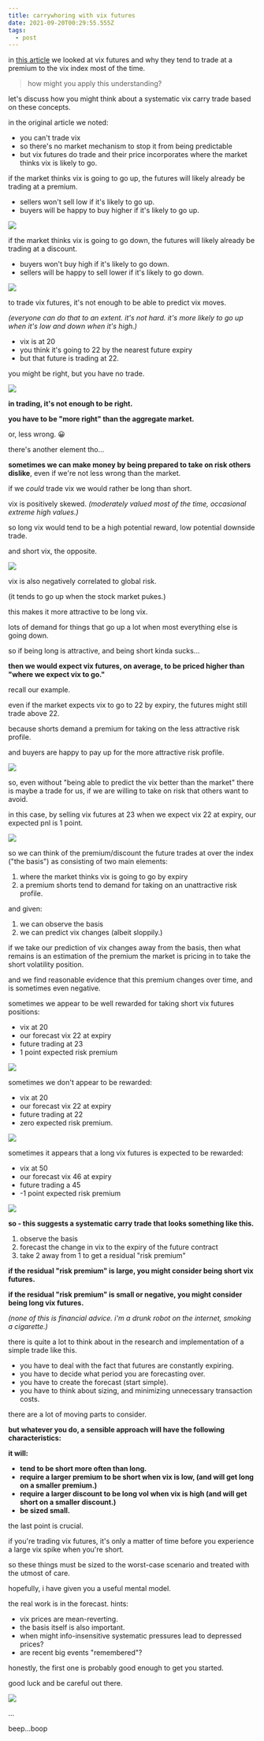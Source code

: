 ```yaml
---
title: carrywhoring with vix futures
date: 2021-09-20T00:29:55.555Z
tags:
  - post
---
```

in [this article](https://robotjames.com/posts/why-do-vix-futures-trade-at-a-different-price-to-the-vix-index/) we looked at vix futures and why they tend to trade at a premium to the vix index most of the time. 

> how might you apply this understanding?

let's discuss how you might think about a systematic vix carry trade based on these concepts.  

in the original article we noted:

* you can't trade vix
* so there's no market mechanism to stop it from being predictable
* but vix futures do trade and their price incorporates where the market thinks vix is likely to go.

if the market thinks vix is going to go up, the futures will likely already be trading at a premium. 

* sellers won't sell low if it's likely to go up.
* buyers will be happy to buy higher if it's likely to go up.

![](/media/cw1.jpg)

if the market thinks vix is going to go down, the futures will likely already be trading at a discount. 

* buyers won't buy high if it's likely to go down.
* sellers will be happy to sell lower if it's likely to go down.

![](/media/cw4.jpg)

to trade vix futures, it's not enough to be able to predict vix moves. 

*(everyone can do that to an extent. it's not hard. it's more likely to go up when it's low and down when it's high.)*

* vix is at 20
* you think it's going to 22 by the nearest future expiry
* but that future is trading at 22.

you might be right, but you have no trade.

![](/media/cw5.jpg)

**in trading, it's not enough to be right.**

**you have to be "more right" than the aggregate market.**

or, less wrong. 😀

there's another element tho... 

**sometimes we can make money by being prepared to take on risk others dislike**, even if we're not less wrong than the market. 

if we *could* trade vix we would rather be long than short. 

vix is positively skewed. *(moderately valued most of the time, occasional extreme high values.)*

so long vix would tend to be a high potential reward, low potential downside trade.

and short vix, the opposite.

![](/media/cw7.jpg)

vix is also negatively correlated to global risk. 

(it tends to go up when the stock market pukes.)

this makes it more attractive to be long vix. 

lots of demand for things that go up a lot when most everything else is going down.

so if being long is attractive, and being short kinda sucks...

**then we would expect vix futures, on average, to be priced higher than "where we expect vix to go."**

recall our example.

even if the market expects vix to go to 22 by expiry, the futures might still trade above 22.

because shorts demand a premium for taking on the less attractive risk profile. 

and buyers are happy to pay up for the more attractive risk profile.

![](/media/cw8.jpg)

so, even without "being able to predict the vix better than the market" there is maybe a trade for us, if we are willing to take on risk that others want to avoid.

in this case, by selling vix futures at 23 when we expect vix 22 at expiry, our expected pnl is 1 point.

![](/media/cw11.jpg)

so we can think of the premium/discount the future trades at over the index ("the basis") as consisting of two main elements:

1. where the market thinks vix is going to go by expiry
2. a premium shorts tend to demand for taking on an unattractive risk profile.

and given:

1. we can observe the basis
2. we can predict vix changes (albeit sloppily.)

if we take our prediction of vix changes away from the basis, then what remains is an estimation of the premium the market is pricing in to take the short volatility position. 

and we find reasonable evidence that this premium changes over time, and is sometimes even negative.

sometimes we appear to be well rewarded for taking short vix futures positions:

* vix at 20 
* our forecast vix 22 at expiry
* future trading at 23
* 1 point expected risk premium

![](/media/cw14.jpg)

sometimes we don't appear to be rewarded:

* vix at 20
* our forecast vix 22 at expiry
* future trading at 22
* zero expected risk premium. 

![](/media/cw15.jpg)

sometimes it appears that a long vix futures is expected to be rewarded: 

* vix at 50
* our forecast vix 46 at expiry
* future trading a 45
* \-1 point expected risk premium

![](/media/cw16.jpg)

**so - this suggests a systematic carry trade that looks something like this.** 

1. observe the basis
2. forecast the change in vix to the expiry of the future contract
3. take 2 away from 1 to get a residual "risk premium"

**if the residual "risk premium" is large, you might consider being short vix futures.**

**if the residual "risk premium" is small or negative, you might consider being long vix futures.**

*(none of this is financial advice. i'm a drunk robot on the internet, smoking a cigarette.)*

there is quite a lot to think about in the research and implementation of a simple trade like this.

* you have to deal with the fact that futures are constantly expiring.
* you have to decide what period you are forecasting over.
* you have to create the forecast (start simple).
* you have to think about sizing, and minimizing unnecessary transaction costs.

there are a lot of moving parts to consider. 

**but whatever you do, a sensible approach will have the following characteristics:**

**it will:**

* **tend to be short more often than long.**
* **require a larger premium to be short when vix is low, (and will get long on a smaller premium.)**
* **require a larger discount to be long vol when vix is high (and will get short on a smaller discount.)**
* **be sized small.**

the last point is crucial. 

if you're trading vix futures, it's only a matter of time before you experience a large vix spike when you're short.

so these things must be sized to the worst-case scenario and treated with the utmost of care.

hopefully, i have given you a useful mental model. 

the real work is in the forecast. hints:

* vix prices are mean-reverting.
* the basis itself is also important. 
* when might info-insensitive systematic pressures lead to depressed prices?
* are recent big events "remembered"?

honestly, the first one is probably good enough to get you started.

g﻿ood luck and be careful out there.

![](/media/fin.jpg)

.﻿..

beep...boop